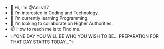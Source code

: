 - 👋 Hi, I’m @Anils117
- 👀 I’m interested in Coding and Technology.
- 🌱 I’m currently learning Programming.
- 💞️ I’m looking to collaborate on Higher Authorities.
- 📫 How to reach me is to Find me.
- 
  ✨"ONE DAY YOU WILL BE WHO YOU WISH TO BE...
      PREPARATION FOR THAT DAY STARTS TODAY..."✨
<!---
Anils117/Anils117 is a ✨ special ✨ repository because its `README.md` (this file) appears on your GitHub profile.
You can click the Preview link to take a look at your changes.
--->
